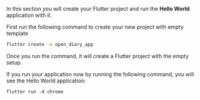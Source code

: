 In this section you will create your Flutter project and run the **Hello World** application with it. 

First run the following command to create your new project with empty template

```bash
flutter create -e open_diary_app
```

Once you run the command, it will create a Flutter project with the empty setup. 

If you run your application now by running the following command, you will see the Hello World application:

```
flutter run -d chrome
```
